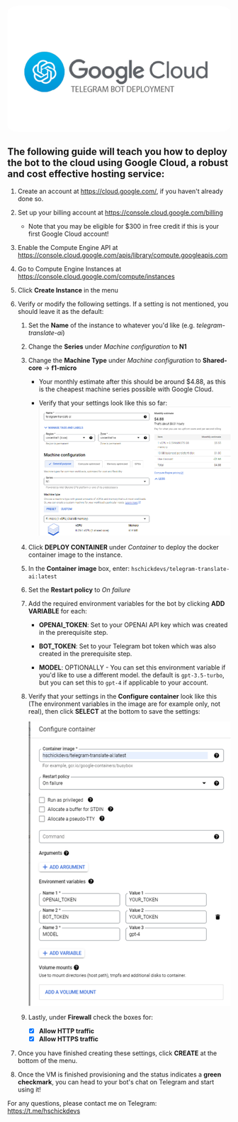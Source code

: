 
<div align="center">
    <img alt="header" src="./header.png" style="border-radius: 5%;">
</div>

## The following guide will teach you how to deploy the bot to the cloud using Google Cloud, a robust and cost effective hosting service:

1. Create an account at https://cloud.google.com/, if you haven't already done so.

2. Set up your billing account at https://console.cloud.google.com/billing

    * Note that you may be eligible for $300 in free credit if this is your first Google Cloud account!

3. Enable the Compute Engine API at https://console.cloud.google.com/apis/library/compute.googleapis.com

4. Go to Compute Engine Instances at https://console.cloud.google.com/compute/instances

5. Click **Create Instance** in the menu

6. Verify or modify the following settings. If a setting is not mentioned, you should leave it as the default:

    1. Set the **Name** of the instance to whatever you'd like (e.g. _telegram-translate-ai_)

    2. Change the **Series** under _Machine configuration_ to **N1**
    
    3. Change the **Machine Type** under _Machine configuration_ to **Shared-core** -> **f1-micro**

        * Your monthly estimate after this should be around $4.88, as this is the cheapest machine series possible with Google Cloud.
        
        * Verify that your settings look like this so far:
            ![Alt text](image2.png)
        
    4. Click **DEPLOY CONTAINER** under _Container_ to deploy the docker container image to the instance.

    5. In the **Container image** box, enter: `hschickdevs/telegram-translate-ai:latest`

    6. Set the **Restart policy** to _On failure_

    7. Add the required environment variables for the bot by clicking **ADD VARIABLE** for each:

        * **OPENAI_TOKEN**: Set to your OPENAI API key which was created in the prerequisite step.

        * **BOT_TOKEN**: Set to your Telegram bot token which was also created in the prerequisite step.

        * **MODEL**: OPTIONALLY - You can set this environment variable if you'd like to use a different model. the default is `gpt-3.5-turbo`, but you can set this to `gpt-4` if applicable to your account.

    8. Verify that your settings in the **Configure container** look like this (The environment variables in the image are for example only, not real), then click **SELECT** at the bottom to save the settings:

        ![Alt text](image3.png)

    9. Lastly, under **Firewall** check the boxes for:
        - [X] **Allow HTTP traffic**
        - [X] **Allow HTTPS traffic**

7. Once you have finished creating these settings, click **CREATE** at the bottom of the menu.

8. Once the VM is finished provisioning and the status indicates a **green checkmark**, you can head to your bot's chat on Telegram and start using it!

For any questions, please contact me on Telegram: https://t.me/hschickdevs